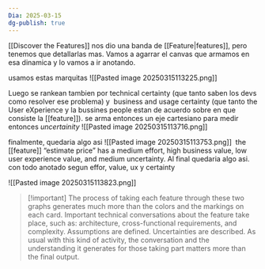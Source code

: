 ```yaml
---
Dia: 2025-03-15
dg-publish: true
---
```

[[Discover the Features]] nos dio una banda de [[Feature|features]], pero tenemos que detallarlas mas. Vamos a agarrar el canvas que armamos en esa dinamica y lo vamos a ir anotando.

usamos estas marquitas 
![[Pasted image 20250315113225.png]]

Luego se rankean tambien por technical certainty (que tanto saben los devs como resolver ese problema) y  business and usage certainty (que tanto the User eXperience y la bussines people estan de acuerdo sobre en que consiste la [[feature]]). se arma entonces un eje cartesiano para medir entonces *uncertainity*
![[Pasted image 20250315113716.png]]


finalmente, quedaria algo asi 
![[Pasted image 20250315113753.png]] 
 the [[feature]] “estimate price” has a medium effort, high business value, low user experience value, and medium uncertainty.
Al final quedaria algo asi. con todo anotado segun effor, value, ux y certainty

![[Pasted image 20250315113823.png]]


>[!important] The process of taking each feature through these two graphs generates much more than the colors and the markings on each card. Important technical conversations about the feature take place, such as: architecture, cross-functional requirements, and complexity. Assumptions are defined. Uncertainties are described. As usual with this kind of activity, the conversation and the understanding it generates for those taking part matters more than the final output.

